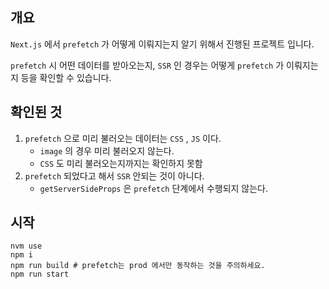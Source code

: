 ## 개요

`Next.js` 에서 `prefetch` 가 어떻게 이뤄지는지 알기 위해서 진행된 프로젝트 입니다.

`prefetch` 시 어떤 데이터를 받아오는지, `SSR` 인 경우는 어떻게 `prefetch` 가 이뤄지는지 등을 확인할 수 있습니다.

## 확인된 것

1. `prefetch` 으로 미리 불러오는 데이터는 `CSS` , `JS` 이다.
   - `image` 의 경우 미리 불러오지 않는다.
   - `CSS` 도 미리 불러오는지까지는 확인하지 못함
1. `prefetch` 되었다고 해서 `SSR` 안되는 것이 아니다.
   - `getServerSideProps` 은 `prefetch` 단계에서 수행되지 않는다.

## 시작

```shell
nvm use
npm i
npm run build # prefetch는 prod 에서만 동작하는 것을 주의하세요.
npm run start
```
